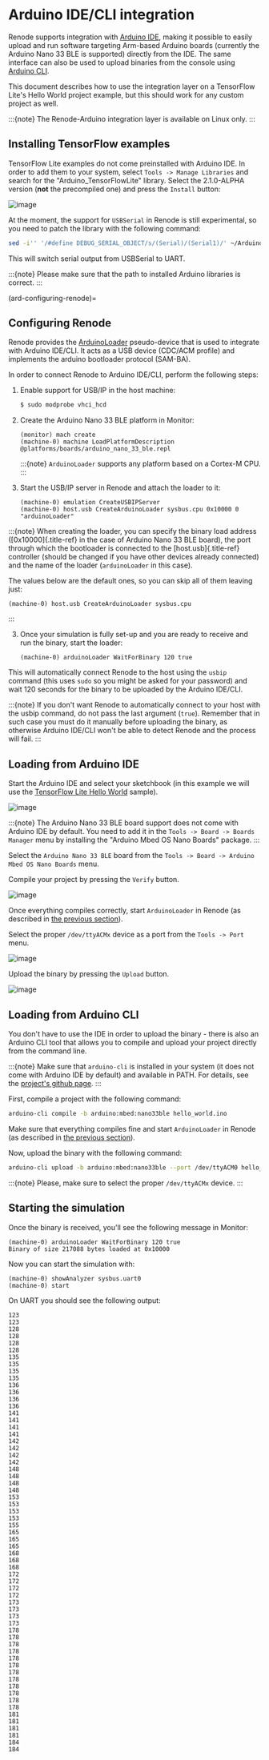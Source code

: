 # Arduino IDE/CLI integration

Renode supports integration with [Arduino IDE](https://www.arduino.cc/en/software), making it possible to easily upload and run software targeting Arm-based Arduino boards (currently the Arduino Nano 33 BLE is supported) directly from the IDE.
The same interface can also be used to upload binaries from the console using [Arduino CLI](https://www.arduino.cc/pro/cli).

This document describes how to use the integration layer on a TensorFlow Lite\'s Hello World project example, but this should work for any custom project as well.

:::{note}
The Renode-Arduino integration layer is available on Linux only.
:::

## Installing TensorFlow examples

TensorFlow Lite examples do not come preinstalled with Arduino IDE.
In order to add them to your system, select `Tools -> Manage Libraries` and search for the "Arduino_TensorFlowLite" library.
Select the 2.1.0-ALPHA version (**not** the precompiled one) and press the `Install` button:

![image](img/arduino_ide_libraries.png)

At the moment, the support for `USBSerial` in Renode is still experimental, so you need to patch the library with the following command:

```sh
sed -i'' '/#define DEBUG_SERIAL_OBJECT/s/(Serial)/(Serial1)/' ~/Arduino/libraries/Arduino_TensorFlowLite/src/tensorflow/lite/micro/arduino/debug_log.cpp
```

This will switch serial output from USBSerial to UART.

:::{note}
Please make sure that the path to installed Arduino libraries is correct.
:::

(ard-configuring-renode)=

## Configuring Renode

Renode provides the [ArduinoLoader](https://github.com/renode/renode/blob/master/src/Renode/Integrations/ArduinoLoader.cs) pseudo-device that is used to integrate with Arduino IDE/CLI.
It acts as a USB device (CDC/ACM profile) and implements the arduino bootloader protocol (SAM-BA).

In order to connect Renode to Arduino IDE/CLI, perform the following steps:

1. Enable support for USB/IP in the host machine:

   ```sh
   $ sudo modprobe vhci_hcd
   ```

2. Create the Arduino Nano 33 BLE platform in Monitor:

   ```none
   (monitor) mach create
   (machine-0) machine LoadPlatformDescription @platforms/boards/arduino_nano_33_ble.repl
   ```

   :::{note}
   `ArduinoLoader` supports any platform based on a Cortex-M CPU.
   :::

2. Start the USB/IP server in Renode and attach the loader to it:

    ```none
   (machine-0) emulation CreateUSBIPServer
   (machine-0) host.usb CreateArduinoLoader sysbus.cpu 0x10000 0 "arduinoLoader"
    ```

:::{note}
When creating the loader, you can specify the binary load address ([0x10000]{.title-ref} in the case of Arduino Nano 33 BLE board), the port through which the bootloader is connected to the [host.usb]{.title-ref} controller (should be changed if you have other devices already connected) and the name of the loader (`arduinoLoader` in this case).

The values below are the default ones, so you can skip all of them leaving just:

```none
(machine-0) host.usb CreateArduinoLoader sysbus.cpu
```
:::

3. Once your simulation is fully set-up and you are ready to receive and run the binary, start the loader:

    ```none
   (machine-0) arduinoLoader WaitForBinary 120 true
   ```

This will automatically connect Renode to the host using the `usbip` command (this uses `sudo` so you might be asked for your password)
and wait 120 seconds for the binary to be uploaded by the Arduino IDE/CLI.

:::{note}
If you don\'t want Renode to automatically connect to your host with the usbip command, do not pass the last argument (`true`).
Remember that in such case you must do it manually before uploading the binary, as otherwise Arduino IDE/CLI won\'t be able to detect Renode and the process will fail.
:::

## Loading from Arduino IDE

Start the Arduino IDE and select your sketchbook (in this example we will use the [TensorFlow Lite Hello World](https://github.com/tensorflow/tensorflow/tree/master/tensorflow/lite/micro/examples/hello_world) sample).

![image](img/arduino_ide_examples.png)

:::{note}
The Arduino Nano 33 BLE board support does not come with Arduino IDE by default.
You need to add it in the `Tools -> Board -> Boards Manager` menu by installing the "Arduino Mbed OS Nano Boards" package.
:::

Select the `Arduino Nano 33 BLE` board from the `Tools -> Board -> Arduino Mbed OS Nano Boards` menu.

Compile your project by pressing the `Verify` button.

![image](img/arduino_ide_verify.png)

Once everything compiles correctly, start `ArduinoLoader` in Renode (as described in [the previous section](#ard-configuring-renode)).

Select the proper `/dev/ttyACMx` device as a port from the `Tools -> Port` menu.

![image](img/arduino_ide_port.png)

Upload the binary by pressing the `Upload` button.

![image](img/arduino_ide_upload.png)

## Loading from Arduino CLI

You don't have to use the IDE in order to upload the binary - there is also an Arduino CLI tool that allows you to compile and upload your project directly from the command line.

:::{note}
Make sure that `arduino-cli` is installed in your system (it does not come with Arduino IDE by default) and available in PATH.
For details, see the [project's github page](https://github.com/arduino/arduino-cli).
:::

First, compile a project with the following command:
```sh
arduino-cli compile -b arduino:mbed:nano33ble hello_world.ino
```

Make sure that everything compiles fine and start `ArduinoLoader` in Renode (as described in [the previous section](#ard-configuring-renode)).

Now, upload the binary with the following command:

```sh
arduino-cli upload -b arduino:mbed:nano33ble --port /dev/ttyACM0 hello_world.ino
```

:::{note}
Please, make sure to select the proper `/dev/ttyACMx` device.
:::

## Starting the simulation

Once the binary is received, you'll see the following message in Monitor:

```none
(machine-0) arduinoLoader WaitForBinary 120 true
Binary of size 217088 bytes loaded at 0x10000
```

Now you can start the simulation with:

```none
(machine-0) showAnalyzer sysbus.uart0
(machine-0) start

```
On UART you should see the following output:

```
123
123
128
128
128
128
135
135
135
135
136
136
136
136
141
141
141
141
142
142
142
142
148
148
148
148
153
153
153
153
155
165
165
165
168
168
168
172
172
172
172
173
173
173
173
178
178
178
178
178
178
178
178
178
178
178
178
181
181
181
181
184
184
```
